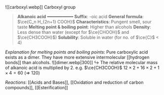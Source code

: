 ![[carboxyl.webp]]
Carboxyl group

> **Alkanoic acid**
> ━━━━━━━━━━
> **Suffix**: -oic acid
> **General formula**: $\ce{C_n H_{2n+1} COOH}$
> **Characteristics**: Pungent smell, sour taste
> **Melting point & boiling point**: Higher than alcohols
> **Density**: Less dense than water (except for $\ce{CHOOH}$ and $\ce{CH3COOH}$)
> **Solubility**: Soluble in water (for no. of $\ce{C}$ < 4)

*Explanation for melting points and boiling points*:
Pure carboxylic acid exists as a <span class="hi-blue">dimer</span>. They have more extensive intermolecular [[hydrogen bonds]] than alcohols. 
![[dimer.webp|300]]
↪️ The relative molecular mass of alkanoic acid is multiplied by 2.
e.g. $\ce{CH3COOH}$
$12\times2 + 16\times2 + 1\times4 = 60$
(=> 120)

*Reactions*: [[Acids and Bases]], [[Oxidation and reduction of carbon compounds]], [[Esterification]]
